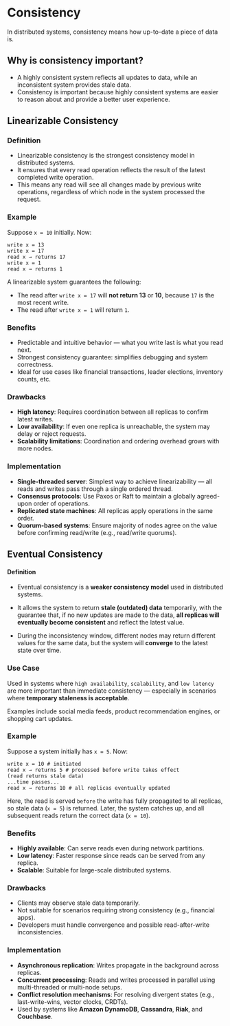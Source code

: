 # Consistency 

In distributed systems, consistency means how up-to-date a piece of data is.

## Why is consistency important? 

- A highly consistent system reflects all updates to data, while an inconsistent system provides stale data. 
- Consistency is important because highly consistent systems are easier to reason about and provide a better user experience.


## Linearizable Consistency

### Definition
- Linearizable consistency is the strongest consistency model in distributed systems. 
- It ensures that every read operation reflects the result of the latest completed write operation.
- This means any read will see all changes made by previous write operations, regardless of which node in the system processed the request.

### Example

Suppose `x = 10` initially. Now:

```
write x = 13
write x = 17
read x → returns 17
write x = 1
read x → returns 1
```

A linearizable system guarantees the following:
- The read after `write x = 17` will **not return 13** or **10**, because `17` is the most recent write.
- The read after `write x = 1` will return `1`.


### Benefits  
- Predictable and intuitive behavior — what you write last is what you read next.
- Strongest consistency guarantee: simplifies debugging and system correctness.
- Ideal for use cases like financial transactions, leader elections, inventory counts, etc.

### Drawbacks  
- **High latency**: Requires coordination between all replicas to confirm latest writes.
- **Low availability**: If even one replica is unreachable, the system may delay or reject requests.
- **Scalability limitations**: Coordination and ordering overhead grows with more nodes.

### Implementation  
- **Single-threaded server**: Simplest way to achieve linearizability — all reads and writes pass through a single ordered thread.
- **Consensus protocols**: Use Paxos or Raft to maintain a globally agreed-upon order of operations.
- **Replicated state machines**: All replicas apply operations in the same order.
- **Quorum-based systems**: Ensure majority of nodes agree on the value before confirming read/write (e.g., read/write quorums).

## Eventual Consistency

#### Definition  
- Eventual consistency is a **weaker consistency model** used in distributed systems. 
- It allows the system to return **stale (outdated) data** temporarily, with the guarantee that, if no new updates are made to the data, **all replicas will eventually become consistent** and reflect the latest value.

- During the inconsistency window, different nodes may return different values for the same data, but the system will **converge** to the latest state over time.

### Use Case  
Used in systems where `high availability`, `scalability`, and `low latency` are more important than immediate consistency — especially in scenarios where **temporary staleness is acceptable**.

Examples include social media feeds, product recommendation engines, or shopping cart updates.

### Example  
Suppose a system initially has `x = 5`. Now:
```
write x = 10 # initiated
read x → returns 5 # processed before write takes effect
(read returns stale data)
...time passes...
read x → returns 10 # all replicas eventually updated
```


Here, the read is served `before` the write has fully propagated to all replicas, so stale data (`x = 5`) is returned. Later, the system catches up, and all subsequent reads return the correct data (`x = 10`).

### Benefits  
- **Highly available**: Can serve reads even during network partitions.
- **Low latency**: Faster response since reads can be served from any replica.
- **Scalable**: Suitable for large-scale distributed systems.

### Drawbacks  
- Clients may observe stale data temporarily.
- Not suitable for scenarios requiring strong consistency (e.g., financial apps).
- Developers must handle convergence and possible read-after-write inconsistencies.

### Implementation  
- **Asynchronous replication**: Writes propagate in the background across replicas.
- **Concurrent processing**: Reads and writes processed in parallel using multi-threaded or multi-node setups.
- **Conflict resolution mechanisms**: For resolving divergent states (e.g., last-write-wins, vector clocks, CRDTs).
- Used by systems like **Amazon DynamoDB**, **Cassandra**, **Riak**, and **Couchbase**.